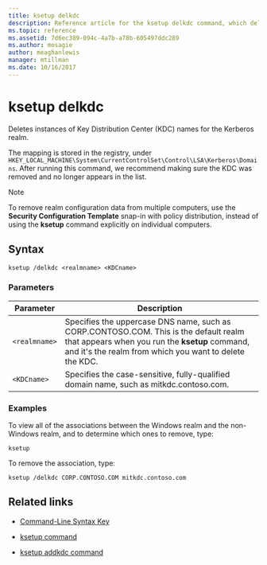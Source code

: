 ```yaml
---
title: ksetup delkdc
description: Reference article for the ksetup delkdc command, which deletes instances of Key Distribution Center (KDC) names for the Kerberos realm.
ms.topic: reference
ms.assetid: 7d6ec389-094c-4a7b-a78b-605497ddc289
ms.author: mosagie
author: meaghanlewis
manager: mtillman
ms.date: 10/16/2017
---
```


# ksetup delkdc

Deletes instances of Key Distribution Center (KDC) names for the Kerberos realm.

The mapping is stored in the registry, under `HKEY_LOCAL_MACHINE\System\CurrentControlSet\Control\LSA\Kerberos\Domains`. After running this command, we recommend making sure the KDC was removed and no longer appears in the list.

> [!NOTE]
> To remove realm configuration data from multiple computers, use the **Security Configuration Template** snap-in with policy distribution, instead of using the **ksetup** command explicitly on individual computers.

## Syntax

```
ksetup /delkdc <realmname> <KDCname>
```

### Parameters

| Parameter | Description |
| --------- | ----------- |
| `<realmname>` | Specifies the uppercase DNS name, such as CORP.CONTOSO.COM. This is the default realm that appears when you run the **ksetup** command, and it's the realm from which you want to delete the KDC. |
| `<KDCname>` | Specifies the case-sensitive, fully-qualified domain name, such as mitkdc.contoso.com. |

### Examples

To view all of the associations between the Windows realm and the non-Windows realm, and to determine which ones to remove, type:

```
ksetup
```

To remove the association, type:

```
ksetup /delkdc CORP.CONTOSO.COM mitkdc.contoso.com
```

## Related links

- [Command-Line Syntax Key](command-line-syntax-key.md)

- [ksetup command](ksetup.md)

- [ksetup addkdc command](ksetup-addkdc.md)
